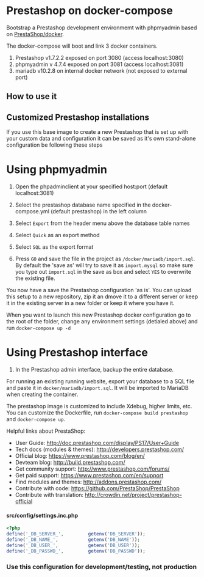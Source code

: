 # Prestashop on docker-compose

Bootstrap a Prestashop development environmemt with phpmyadmin based on  [PrestaShop/docker](https://github.com/PrestaShop/docker).

The docker-compose will boot and link 3 docker containers.

1.  Prestashop v1.7.2.2 exposed on port 3080  (access localhost:3080)
2.  phpmyadmin v 4.7.4 exposed on port 3081 (access localhost:3081)
3.  mariadb v10.2.8 on internal docker network (not exposed to external port)

## How to use it




## Customized Prestashop installations

If you use this base image to create a new Prestashop that is set up with your custom data and configuration it can be saved as it's own stand-alone configuration be following these steps

# Using phpmyadmin

1.  Open the phpadminclient at your specified host:port (default localhost:3081)

2.  Select the prestashop database name specified in the docker-compose.yml (default prestashop) in the left column

3.  Select `Export` from the header menu above the database table names

4.  Select `Quick` as an export method

5.  Select `SQL` as the export format

6.  Press `GO` and save the file in the project as `/docker/mariadb/import.sql`.  By default the 'save as' will try to save it as `import.mysql` so make sure you type out `import.sql` in the save as box and select `YES` to overwrite the existing file.

You now have a save the Prestashop configuration 'as is'.  You can upload this setup to a new repository, zip it an dmove it to a different server or keep it in the existing server in a new folder or keep it where you have it.

When you want to launch this new Prestashop docker configuration go to the root of the folder, change any environment settings (detialed above) and run `docker-compose up -d`


# Using Prestashop interface

1.  In the Prestashop admin interface, backup the entire database.

For running an existing running website, export your database to a SQL file and paste it in `docker/mariadb/import.sql`. It will be imported to MariaDB when creating the container.

The prestashop image is customized to include Xdebug, higher limits, etc. You can customize the Dockerfile, run `docker-compose build prestashop` and `docker-compose up`.


Helpful links about PrestaShop:

* User Guide: http://doc.prestashop.com/display/PS17/User+Guide
* Tech docs (modules & themes): http://developers.prestashop.com/
* Official blog: https://www.prestashop.com/blog/en/
* Devteam blog: http://build.prestashop.com/
* Get community support: http://www.prestashop.com/forums/
* Get paid support: https://www.prestashop.com/en/support
* Find modules and themes: http://addons.prestashop.com/
* Contribute with code: https://github.com/PrestaShop/PrestaShop
* Contribute with translation: http://crowdin.net/project/prestashop-official


#### src/config/settings.inc.php
```php
<?php
define('_DB_SERVER_',         getenv('DB_SERVER'));
define('_DB_NAME_',           getenv('DB_NAME'));
define('_DB_USER_',           getenv('DB_USER'));
define('_DB_PASSWD_',         getenv('DB_PASSWD'));
```

### Use this configuration for development/testing, not production
